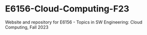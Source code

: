 # E6156-Cloud-Computing-F23
Website and repository for E6156 - Topics in SW Engineering: Cloud Computing, Fall 2023
